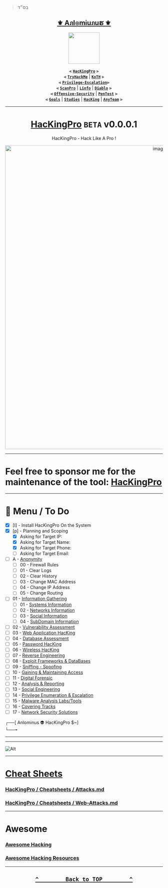 > בס״ד
<div align="center">

<h2 align="center"><a href="https://github.com/Anlominus">⚜️ Aภl๏miuภuຮ ⚜️</a></h2>

<img align="center" width="100" src="https://user-images.githubusercontent.com/51442719/172729066-1293d382-4a31-4f03-8c23-ab0ea5f611a0.png">

⫷ [**`HacKingPro`**](https://github.com/Anlominus/HacKingPro) ⫸
<br>
⫷ [**`TryHackMe`**](https://github.com/Anlominus/TryHackMe) | [**`KoTH`**](https://github.com/Anlominus/TryHackMe/tree/main/King%20of%20the%20Hill/KoTH) ⫸
<br>
⫷ [**`Privilege-Escalation`**](https://github.com/Anlominus/Privilege-Escalation)⫸
<br>
⫷ [**`ScanPro`**](https://github.com/Anlominus/ScanPro) | [**`Linfo`**](https://github.com/Anlominus/Linfo) | [**`Diablo`**](https://github.com/Anlominus/Diablo) ⫸
<br>
⫷ [**`Offensive-Security`**](https://github.com/Anlominus/Offensive-Security) | [**`PenTest`**](https://github.com/Anlominus/PenTest) ⫸
<br>
⫷ [**`Goals`**](https://github.com/Anlominus/Goals) | [**`Studies`**](https://github.com/Anlominus/Studies) | [**`HacKing`**](https://github.com/Anlominus/HacKing) | [**`AnyTeam`**](https://github.com/Anlominus/AnyTeam) ⫸
<br>

</div>

---


<div align="center">

# [HacKingPro](https://github.com/Anlominus/HacKingPro) `BETA` v0.0.0.1
HacKingPro - Hack Like A Pro !

<img width="969" alt="image" src="https://user-images.githubusercontent.com/51442719/171372724-24c1987d-b9fb-41a5-8cda-c5e5b091746f.png">

</div>

---

<h1> Feel free to sponsor me for the maintenance of the tool: <a href="https://github.com/Anlominus/HacKingPro">HacKingPro</a> </h1>

---

# 📜 Menu / To Do
  - [x] [I] - Install HacKingPro On the System
  - [x] [p] - Planning and Scoping
    - [x] Asking for Target IP:
    - [x] Asking for Target Name:
    - [x] Asking for Target Phone:
    - [ ] Asking for Target Email:
  - [ ] A - [Anonymity](./Menu/00--Anonymity)
    - [ ] 00 - Firewall Rules
    - [ ] 01 - Clear Logs
    - [ ] 02 - Clear History
    - [ ] 03 - Change MAC Address
    - [ ] 04 - Change IP Address
    - [ ] 05 - Change Routing    
  - [ ] 01 - [Information Gathering](./Menu/01--Information%20Gathering)
    - [ ] 01 - [Systems Information]()
    - [ ] 02 - [Networks Information]()
    - [ ] 03 - [Social Information]()
    - [ ] 04 - [SubDomain Information]()
  - [ ] 02 - [Vulnerability Assessment](./Menu/02--Scanning%20%26%20Vulnerability%20Assessment)
  - [ ] 03 - [Web Application HacKing](./Menu/03--Web%20Application%20HacKing)
  - [ ] 04 - [Database Assessment](./Menu/04--Database%20Assessment)
  - [ ] 05 - [Password HacKing](./Menu/05--Password%20HacKing)
  - [ ] 06 - [Wireless HacKing](./Menu/06--Wireless%20HacKing)
  - [ ] 07 - [Reverse Engineering](./Menu/07--Exploit%20Frameworks%20%26%20DataBases)
  - [ ] 08 - [Exploit Frameworks & DataBases](./Menu/08--Post-Exploitation%20Frameworks)
  - [ ] 09 - [Sniffing - Spoofing](./Menu/09--Sniffing%20-%20Spoofing)
  - [ ] 10 - [Gaining & Maintaining Access](./Menu/)
  - [ ] 11 - [Digital Forensic](./Menu/)
  - [ ] 12 - [Analysis & Reporting](./Menu/12--Analysis%20%26%20Reporting)
  - [ ] 13 - [Social Engineering](./Menu/13--Social%20Engineering)
  - [ ] 14 - [Privilege Enumeration & Escalation](./Menu/14--Privilege%20Enumeration%20%26%20Escalation)
  - [ ] 15 - [Malware Analysis Labs/Tools](./Menu/15--Malware%20Tools)
  - [ ] 16 - [Covering Tracks](./Menu/)
  - [ ] 17 - [Network Security Solutions](./Menu/)

┌──[ Anlominus 👽 HacKingPro $~]  
└──╼  


---

---

![Alt](https://repobeats.axiom.co/api/embed/fc0848f26074f3b91e5236ae960338faa3d9fb1e.svg "Repobeats analytics image")

---

# [Cheat Sheets](https://github.com/Anlominus/HacKingPro/tree/main/Cheatsheets)
### [HacKingPro / Cheatsheets / Attacks.md](https://github.com/Anlominus/HacKingPro/blob/main/Cheatsheets/Attacks.md)
### [HacKingPro / Cheatsheets / Web-Attacks.md](https://github.com/Anlominus/HacKingPro/blob/main/Cheatsheets/Web-Attacks.md)

---

# Awesome
### [Awesome Hacking](https://github.com/jekil/awesome-hacking)
### [Awesome Hacking Resources](https://github.com/vitalysim/Awesome-Hacking-Resources#malware-analysis)

---

<h2 align="center">

  **[`^        Back to TOP        ^`](#)**

</h2>

